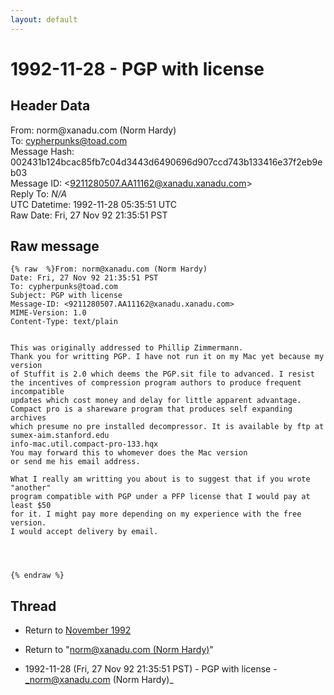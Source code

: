 ```yaml
---
layout: default
---
```


# 1992-11-28 - PGP with license

## Header Data

From: norm<span>@</span>xanadu.com (Norm Hardy)<br>
To: cypherpunks@toad.com<br>
Message Hash: 002431b124bcac85fb7c04d3443d6490696d907ccd743b133416e37f2eb9eb03<br>
Message ID: \<9211280507.AA11162@xanadu.xanadu.com\><br>
Reply To: _N/A_<br>
UTC Datetime: 1992-11-28 05:35:51 UTC<br>
Raw Date: Fri, 27 Nov 92 21:35:51 PST<br>

## Raw message

```
{% raw  %}From: norm@xanadu.com (Norm Hardy)
Date: Fri, 27 Nov 92 21:35:51 PST
To: cypherpunks@toad.com
Subject: PGP with license
Message-ID: <9211280507.AA11162@xanadu.xanadu.com>
MIME-Version: 1.0
Content-Type: text/plain


This was originally addressed to Phillip Zimmermann.
Thank you for writting PGP. I have not run it on my Mac yet because my version
of Stuffit is 2.0 which deems the PGP.sit file to advanced. I resist
the incentives of compression program authors to produce frequent incompatible
updates which cost money and delay for little apparent advantage.
Compact pro is a shareware program that produces self expanding archives
which presume no pre installed decompressor. It is available by ftp at
sumex-aim.stanford.edu
info-mac.util.compact-pro-133.hqx
You may forward this to whomever does the Mac version
or send me his email address.
 
What I really am writting you about is to suggest that if you wrote "another"
program compatible with PGP under a PFP license that I would pay at least $50
for it. I might pay more depending on my experience with the free version.
I would accept delivery by email.




{% endraw %}
```

## Thread

+ Return to [November 1992](/archive/1992/11)

+ Return to "[norm<span>@</span>xanadu.com (Norm Hardy)](/authors/norm_at_xanadu_com_norm_hardy_)"

+ 1992-11-28 (Fri, 27 Nov 92 21:35:51 PST) - PGP with license - _norm@xanadu.com (Norm Hardy)_

